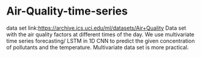 # Air-Quality-time-series
data set link:https://archive.ics.uci.edu/ml/datasets/Air+Quality
Data set with the air quality factors at different times of the day.
We use multivariate time series forecasting/ LSTM in 1D CNN to predict the given concentration of pollutants and the temperature.
Multivariate data set is more practical. 
